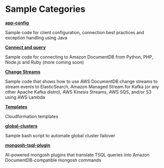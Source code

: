 # Sample Categories

__[app-config](https://github.com/aws-samples/amazon-documentdb-samples/tree/master/samples/app-config)__

Sample code for client configuration, connection best practices and exception handling using Java

__[Connect and query](https://github.com/aws-samples/amazon-documentdb-samples/tree/master/samples/connect-and-query)__

Sample code for connecting to Amazon DocumentDB from Python, PHP, Node.js and Ruby (more coming soon)

__[Change Streams](https://github.com/aws-samples/amazon-documentdb-samples/tree/master/samples/change-streams)__

Sample code that shows how to use AWS DocumentDB change streams to stream events to ElasticSearch, Amazon Managed Stream for Kafka (or any other Apache Kafka distro), AWS Kinesis Streams, AWS SQS, and/or S3 using AWS Lambda

__[Templates](https://github.com/aws-samples/amazon-documentdb-samples/tree/master/samples/templates)__

Cloudformation templates

__[global-clusters](https://github.com/aws-samples/amazon-documentdb-samples/tree/master/samples/global-clusters)__

Sample bash script to automate global cluster failover

__[mongosh-tsql-plugin](https://github.com/aws-samples/amazon-documentdb-samples/tree/master/samples/mongosh-tsql-plugin)__

AI-powered mongosh plugins that translate TSQL queries into Amazon DocumentDB-compatible mongosh commands